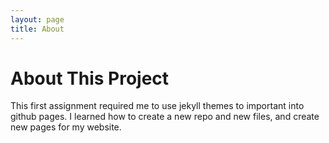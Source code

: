 ```yaml
---
layout: page
title: About
---
```


# About This Project
This first assignment required me to use jekyll themes to important into github pages.
I learned how to create a new repo and new files, and create new pages for my website. 

